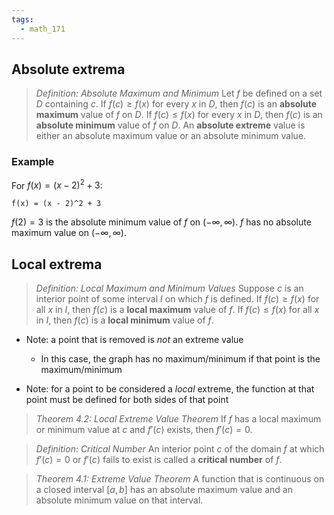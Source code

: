 ```yaml
---
tags:
  - math_171
---
```


## Absolute extrema

> *Definition: Absolute Maximum and Minimum*
> Let $f$ be defined on a set $D$ containing $c$. If $f(c) \geq f(x)$ for every $x$ in $D$, then $f(c)$ is an **absolute maximum** value of $f$ on $D$. If $f(c) \leq f(x)$ for every $x$ in $D$, then $f(c)$ is an **absolute minimum** value of $f$ on $D$. An **absolute extreme** value is either an absolute maximum value or an absolute minimum value.

### Example

For $f(x) = (x - 2)^2 + 3$:

```desmos-graph
f(x) = (x - 2)^2 + 3
```

$f(2) = 3$ is the absolute minimum value of $f$ on $(-\infty, \infty)$.
$f$ has no absolute maximum value on $(-\infty, \infty)$.

## Local extrema

> *Definition: Local Maximum and Minimum Values*
> Suppose $c$ is an interior point of some interval $I$ on which $f$ is defined. If $f(c) \geq f(x)$ for all $x$ in $I$, then $f(c)$ is a **local maximum** value of $f$. If $f(c) \leq f(x)$ for all $x$ in $I$, then $f(c)$ is a **local minimum** value of $f$.

- Note: a point that is removed is *not* an extreme value
	- In this case, the graph has no maximum/minimum if that point is the maximum/minimum
 
- Note: for a point to be considered a *local* extreme, the function at that point must be defined for both sides of that point

> *Theorem 4.2: Local Extreme Value Theorem*
> If $f$ has a local maximum or minimum value at $c$ and $f'(c)$ exists, then $f'(c) = 0$.

> *Definition: Critical Number*
> An interior point $c$ of the domain $f$ at which $f'(c) = 0$ or $f'(c)$ fails to exist is called a **critical number** of $f$.

> *Theorem 4.1: Extreme Value Theorem*
> A function that is continuous on a closed interval $[a, b]$ has an absolute maximum value and an absolute minimum value on that interval.